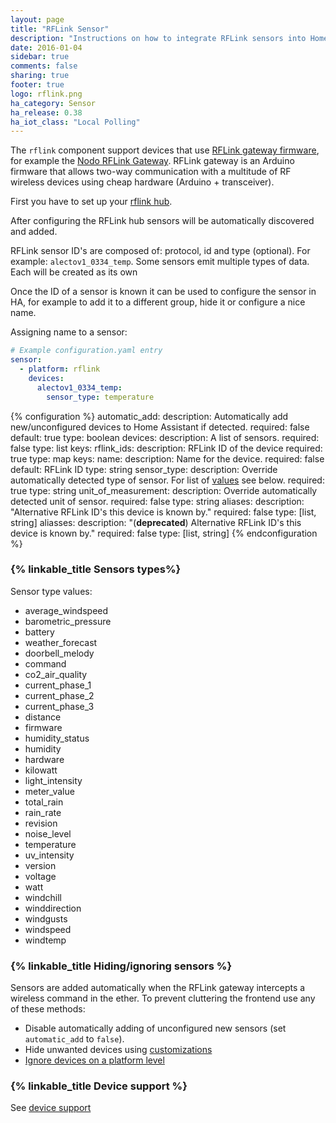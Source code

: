 ```yaml
---
layout: page
title: "RFLink Sensor"
description: "Instructions on how to integrate RFLink sensors into Home Assistant."
date: 2016-01-04
sidebar: true
comments: false
sharing: true
footer: true
logo: rflink.png
ha_category: Sensor
ha_release: 0.38
ha_iot_class: "Local Polling"
---
```


The `rflink` component support devices that use [RFLink gateway firmware](http://www.nemcon.nl/blog2/), for example the [Nodo RFLink Gateway](https://www.nodo-shop.nl/nl/21-rflink-gateway). RFLink gateway is an Arduino firmware that allows two-way communication with a multitude of RF wireless devices using cheap hardware (Arduino + transceiver).

First you have to set up your [rflink hub](/components/rflink/).

After configuring the RFLink hub sensors will be automatically discovered and added.

RFLink sensor ID's are composed of: protocol, id and type (optional). For example: `alectov1_0334_temp`. Some sensors emit multiple types of data. Each will be created as its own

Once the ID of a sensor is known it can be used to configure the sensor in HA, for example to add it to a different group, hide it or configure a nice name.

Assigning name to a sensor:

```yaml
# Example configuration.yaml entry
sensor:
  - platform: rflink
    devices:
      alectov1_0334_temp:
        sensor_type: temperature
```

{% configuration %}
automatic_add:
  description: Automatically add new/unconfigured devices to Home Assistant if detected.
  required: false
  default: true
  type: boolean
devices:
  description: A list of sensors.
  required: false
  type: list
  keys:
    rflink_ids:
      description: RFLink ID of the device
      required: true
      type: map
      keys:
        name:
          description: Name for the device.
          required: false
          default: RFLink ID
          type: string
        sensor_type:
          description: Override automatically detected type of sensor. For list of [values](components/sensor.rflink/#sensors-types) see below.
          required: true
          type: string
        unit_of_measurement:
          description: Override automatically detected unit of sensor.
          required: false
          type: string
        aliases:
          description: "Alternative RFLink ID's this device is known by."
          required: false
          type: [list, string]
        aliasses:
          description: "(**deprecated**) Alternative RFLink ID's this device is known by."
          required: false
          type: [list, string]
{% endconfiguration %}

### {% linkable_title Sensors types%}

Sensor type values:

- average_windspeed
- barometric_pressure
- battery
- weather_forecast
- doorbell_melody
- command
- co2_air_quality
- current_phase_1
- current_phase_2
- current_phase_3
- distance
- firmware
- humidity_status
- humidity
- hardware
- kilowatt
- light_intensity
- meter_value
- total_rain
- rain_rate
- revision
- noise_level
- temperature
- uv_intensity
- version
- voltage
- watt
- windchill
- winddirection
- windgusts
- windspeed
- windtemp

### {% linkable_title Hiding/ignoring sensors %}

Sensors are added automatically when the RFLink gateway intercepts a wireless command in the ether. To prevent cluttering the frontend use any of these methods:

- Disable automatically adding of unconfigured new sensors (set `automatic_add` to `false`).
- Hide unwanted devices using [customizations](/getting-started/customizing-devices/)
- [Ignore devices on a platform level](/components/rflink/#ignoring-devices)

### {% linkable_title Device support %}

See [device support](/components/rflink/#device-support)
